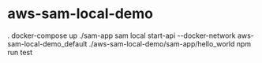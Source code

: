 # aws-sam-local-demo


. docker-compose up
./sam-app sam local start-api --docker-network aws-sam-local-demo_default
./aws-sam-local-demo/sam-app/hello_world npm run test